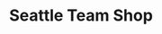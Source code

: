 ---
title: "Seattle Team Shop"
url: /seattle/seattle-team-shop-northeast-village-lane/
shop: clothes
---